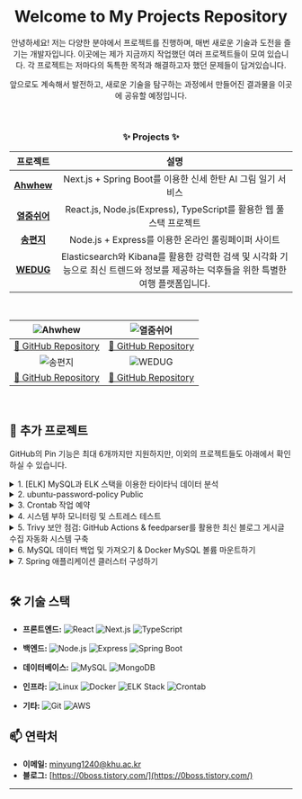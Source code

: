 <div align="center">
  
  # Welcome to My Projects Repository

  안녕하세요! 저는 다양한 분야에서 프로젝트를 진행하며, 매번 새로운 기술과 도전을 즐기는 개발자입니다. 이곳에는 제가 지금까지 작업했던 여러 프로젝트들이 모여 있습니다. 각 프로젝트는 저마다의 독특한 목적과 해결하고자 했던 문제들이 담겨있습니다.
  
  앞으로도 계속해서 발전하고, 새로운 기술을 탐구하는 과정에서 만들어진 결과물을 이곳에 공유할 예정입니다.

  <br>

  <h3>✨ Projects ✨</h3>
  

  | 프로젝트 | 설명 |
  | :----------------------------------------------------------------------------------------------------------------: | :----------------------------------------------------------------------------------------------------------------: |
  | [**Ahwhew**](https://github.com/sessac-3rd-team-A/BE) | Next.js + Spring Boot를 이용한 신세 한탄 AI 그림 일기 서비스 |
  | [**열줌쉬어**](https://github.com/WebDeViper/WebDeViper_Server) | React.js, Node.js(Express), TypeScript를 활용한 웹 풀스택 프로젝트 |
  | [**송편지**](https://github.com/sesacproj1/A_Team_Proj) | Node.js + Express를 이용한 온라인 롤링페이퍼 사이트 |
  | [**WEDUG**](https://github.com/B1ABOA/wedug) | Elasticsearch와 Kibana를 활용한 강력한 검색 및 시각화 기능으로 최신 트렌드와 정보를 제공하는 덕후들을 위한 특별한 여행 플랫폼입니다. |

  <br>

  | ![Ahwhew](https://github.com/sy33002/sy33002/assets/113359008/fcc3fa51-f39b-4e50-80e8-7de146844e91) | ![열줌쉬어](https://github.com/HongMinYeong/HongMinyeong/assets/65701100/9dea4773-eb51-4abd-9d2a-5268a9723aab) |
  | :----------------------------------------------------------------------------------------------------------------: | :----------------------------------------------------------------------------------------------------------------: |
  | [🔗 GitHub Repository](https://github.com/sessac-3rd-team-A/BE) | [🔗 GitHub Repository](https://github.com/WebDeViper/WebDeViper_Server) |
  | ![송편지](https://github.com/HongMinYeong/HongMinyeong/assets/65701100/9b778f57-115c-4ba1-bec4-a1512797816e) | ![WEDUG](https://github.com/user-attachments/assets/87788db7-9270-416b-8ca3-fcd4b58201e1)|
  | [🔗 GitHub Repository](https://github.com/sesacproj1/A_Team_Proj) | [🔗 GitHub Repository](https://github.com/B1ABOA/wedug) |

</div>

<br>

## 📌 추가 프로젝트

GitHub의 Pin 기능은 최대 6개까지만 지원하지만, 이외의 프로젝트들도 아래에서 확인하실 수 있습니다.

<details>
<summary>1. [ELK] MySQL과 ELK 스택을 이용한 타이타닉 데이터 분석 </summary>

<br>

- **레포지토리 바로가기:** [https://github.com/B1ABOA/titanic_elk]
- **기술 스택:** MySQL, Elasticsearch, Logstash, Kibana, Python
- **설명:** 타이타닉 데이터셋을 분석하여 생존자 예측 모델을 구축하고, ELK 스택을 활용한 데이터 시각화 대시보드를 구현했습니다.
- **주요 기능:**
  - 데이터 전처리 및 MySQL 데이터베이스 연동
  - Logstash를 통한 데이터 파이프라인 구축
  - Kibana를 사용한 실시간 데이터 시각화
</details>

<details>
<summary>2. ubuntu-password-policy Public </summary>

<br>

- **레포지토리 바로가기:** [https://github.com/HongMinYeong/ubuntu-password-policy]
- **기술 스택:** Linux, PAM (Pluggable Authentication Modules), Bash
- **설명:** 비밀번호 강도와 품질을 보장하기 위한 `pam_pwquality` 모듈의 설정입니다. Ubuntu 시스템에서 보안 강화를 목적으로 비밀번호 정책을 설정 및 관리합니다.
- **주요 기능:**
  - 비밀번호 복잡성 규칙 설정
  - 비밀번호 재사용 방지
  - 사용자 비밀번호 변경 정책 관리
</details>

<details>
<summary>3. Crontab 작업 예약 </summary>

<br>

- **레포지토리 바로가기:** [https://github.com/HongMinYeong/LinuxMater]
- **기술 스택:** Linux, Crontab, Bash
- **설명:** 현대 사회에서 컴퓨터와 기술은 일상 속에서 많은 사람들에게 중요한 역할을 하고 있습니다. 특히 업무 환경이나 집중이 필요한 상황에서는 작업을 마무리하거나 중간중간 휴식과 리프레시가 필요합니다. 이러한 흐름에서, 사람들의 주의를 환기시키고 마감 시간을 알리는 자동화된 시스템을 만들어 보자는 아이디어에서 이번 프로젝트가 시작되었습니다.
- **주요 기능:**
  - 정기적인 작업 스케줄링 및 알림 시스템 구축
</details>

<details>
<summary>4. 시스템 부하 모니터링 및 스트레스 테스트 </summary>

<br>

- **레포지토리 바로가기:** [https://github.com/HongMinYeong/UnderStanding_Average_Load]
- **기술 스택:** Linux, Stress, sysstat, Bash
- **설명:** 이 프로젝트는 리눅스 시스템의 부하를 모니터링하고 스트레스 테스트를 수행하는 방법을 다룹니다. 평균 부하, CPU 사용률, I/O 대기 시간 등을 이해하고 분석함으로써 시스템 성능을 최적화하는 데 중점을 두었습니다.
- **주요 기능:**
  - 평균 부하 및 시스템 성능 지표 실시간 모니터링
  - 스트레스 테스트를 통한 시스템 부하 시뮬레이션
  - 성능 데이터 수집 및 분석 도구 활용
</details>

<details>
<summary>5. Trivy 보안 점검: GitHub Actions & feedparser를 활용한 최신 블로그 게시글 수집 자동화 시스템 구축  </summary>

  <br>

- **레포지토리 바로가기:**  [https://github.com/HongMinYeong/Docker/tree/main/container_vulnerability]
- **기술 스택:** Linux, Trivy, Docker, Bash, Python, GitHub Actions, feedparser
- **설명:** 이 프로젝트는 두 가지 주요 기능을 포함합니다.
  - Trivy를 사용하여 Docker 이미지와 파일 시스템의 보안 취약점을 점검하는 방법을 다룹니다. -> CI/CD 파이프라인에 통합하여 자동으로 보안 점검을 수행하고 취약점을 사전에 발견하는 것을 목표로 합니다.
  - GitHub Actions와 feedparser를 활용하여 다양한 블로그의 최신 게시글을 자동으로 수집하는 시스템을 구축합니다. -> 이를 통해 블로그 콘텐츠를 쉽게 추적하고 관리할 수 있습니다.
- **주요 기능:**
  - Docker 이미지의 취약점 스캔 및 보고
  - CI/CD 환경에 통합하여 자동화된 보안 점검 수행
  - 취약점 발견 시 알림 및 보고서 생성
  - RSS 피드를 통해 블로그 게시글 자동 수집
  - GitHub Actions를 이용한 정기적인 데이터 업데이트
  - 수집된 게시글을 데이터베이스 또는 파일에 저장
</details>

<details>
<summary>6. MySQL 데이터 백업 및 가져오기 & Docker MySQL 볼륨 마운트하기  </summary>

<br>

- **레포지토리 바로가기:** [https://github.com/HongMinYeong/Docker/tree/main/mysqlDump]
- **기술 스택:** Linux, Docker, MySQL, Docker-compose
- **설명:** 이 프로젝트는 MySQL 데이터베이스의 백업 및 복원을 위한 간단한 시스템을 구축합니다. Docker를 활용하여 MySQL 컨테이너의 데이터 관리를 용이하게 하고, 볼륨 마운트를 통해 데이터의 지속성을 확보합니다.
- **주요 기능:**
  - MySQL 데이터베이스의 백업 및 복원 자동화
  - Docker 볼륨을 사용하여 데이터의 지속성 보장
  - Bash 스크립트를 통해 간편한 데이터 관리
  - 컨테이너의 상태를 모니터링하고 백업 주기 설정
  - 데이터베이스 복원 시 기존 데이터와의 충돌 방지 기능
</details>

<details>
<summary>7. Spring 애플리케이션 클러스터 구성하기  </summary>

<br>

- **레포지토리 바로가기:** [https://github.com/HongMinYeong/Docker/tree/main/minikube]
- **기술 스택:** Kubernetes, Minikube, Docker, Spring Boot
- **설명:** 이 프로젝트는 Spring Boot 애플리케이션을 Kubernetes 클러스터에서 실행하기 위한 설정 및 배포 과정을 다룹니다. Minikube를 사용하여 로컬에서 Kubernetes 클러스터를 구성하고, Docker 이미지를 배포하여 애플리케이션의 가용성을 높입니다.
- **주요 기능:**
  - Spring Boot 애플리케이션을 Docker 이미지로 패키징
  - Minikube에서 Kubernetes 클러스터 구성 및 관리
  - Deployment 및 Service 리소스를 사용하여 애플리케이션 배포
  - 외부에서 접근 가능한 NodePort 서비스 설정
  - Kubernetes 대시보드를 통한 클러스터 모니터링 및 관리
  - 부하 분산 및 고가용성을 위한 Pod 복제 및 관리
</details>


<br>

## 🛠️ 기술 스택

- **프론트엔드:** 
  ![React](https://img.shields.io/badge/React.js-20232A?style=for-the-badge&logo=react&logoColor=61DAFB)
  ![Next.js](https://img.shields.io/badge/Next.js-000000?style=for-the-badge&logo=next.js&logoColor=white)
  ![TypeScript](https://img.shields.io/badge/TypeScript-3178C6?style=for-the-badge&logo=typescript&logoColor=white)

- **백엔드:** 
  ![Node.js](https://img.shields.io/badge/Node.js-339933?style=for-the-badge&logo=nodedotjs&logoColor=white)
  ![Express](https://img.shields.io/badge/Express.js-000000?style=for-the-badge&logo=express&logoColor=white)
  ![Spring Boot](https://img.shields.io/badge/Spring_Boot-6DB33F?style=for-the-badge&logo=spring-boot&logoColor=white)

- **데이터베이스:** 
  ![MySQL](https://img.shields.io/badge/MySQL-4479A1?style=for-the-badge&logo=mysql&logoColor=white)
  ![MongoDB](https://img.shields.io/badge/MongoDB-47A248?style=for-the-badge&logo=mongodb&logoColor=white)

- **인프라:** 
  ![Linux](https://img.shields.io/badge/Linux-FCC624?style=for-the-badge&logo=linux&logoColor=black)
  ![Docker](https://img.shields.io/badge/Docker-2496ED?style=for-the-badge&logo=docker&logoColor=white)
  ![ELK Stack](https://img.shields.io/badge/ELK_Stack-F8BF26?style=for-the-badge&logo=elastic&logoColor=black)
  ![Crontab](https://img.shields.io/badge/Crontab-000000?style=for-the-badge&logo=crontab&logoColor=white)

- **기타:** 
  ![Git](https://img.shields.io/badge/Git-F05032?style=for-the-badge&logo=git&logoColor=white)
  ![AWS](https://img.shields.io/badge/AWS-232F3E?style=for-the-badge&logo=amazon-aws&logoColor=white)


## 📫 연락처

- **이메일:** minyung1240@khu.ac.kr
- **블로그:** [https://0boss.tistory.com/](https://0boss.tistory.com/)

---
